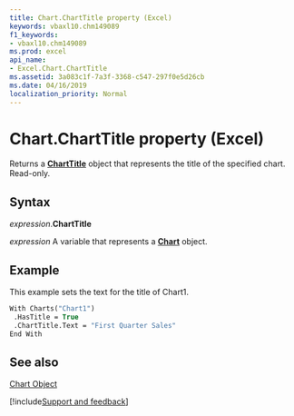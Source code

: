 ```yaml
---
title: Chart.ChartTitle property (Excel)
keywords: vbaxl10.chm149089
f1_keywords:
- vbaxl10.chm149089
ms.prod: excel
api_name:
- Excel.Chart.ChartTitle
ms.assetid: 3a083c1f-7a3f-3368-c547-297f0e5d26cb
ms.date: 04/16/2019
localization_priority: Normal
---
```



# Chart.ChartTitle property (Excel)

Returns a  **[ChartTitle](Excel.ChartTitle(object).md)** object that represents the title of the specified chart. Read-only.


## Syntax

_expression_.**ChartTitle**

_expression_ A variable that represents a **[Chart](Excel.Chart(object).md)** object.


## Example

This example sets the text for the title of Chart1.


```vb
With Charts("Chart1") 
 .HasTitle = True 
 .ChartTitle.Text = "First Quarter Sales" 
End With
```


## See also


[Chart Object](Excel.Chart(object).md)

[!include[Support and feedback](~/includes/feedback-boilerplate.md)]
